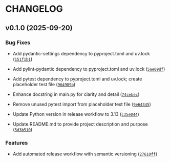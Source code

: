 # CHANGELOG


## v0.1.0 (2025-09-20)

### Bug Fixes

- Add pydantic-settings dependency to pyproject.toml and uv.lock
  ([`151f1b1`](https://github.com/milsman2/cpu-ml-demo/commit/151f1b12bdb13212bc39f02f4e79d57e5d3fc469))

- Add pylint-pydantic dependency to pyproject.toml and uv.lock
  ([`5ae09df`](https://github.com/milsman2/cpu-ml-demo/commit/5ae09df389851801384af0f749a0c1175ce9a4a9))

- Add pytest dependency to pyproject.toml and uv.lock; create placeholder test file
  ([`964989b`](https://github.com/milsman2/cpu-ml-demo/commit/964989b998804e8428096e51cb278aef30206b71))

- Enhance docstring in main.py for clarity and detail
  ([`74cebec`](https://github.com/milsman2/cpu-ml-demo/commit/74cebec6220141d40cde18985b7388df762572ac))

- Remove unused pytest import from placeholder test file
  ([`9e64345`](https://github.com/milsman2/cpu-ml-demo/commit/9e643457fa1ea4ab62ce7f503afbae723b5a8a74))

- Update Python version in release workflow to 3.13
  ([`c35e044`](https://github.com/milsman2/cpu-ml-demo/commit/c35e0448a3c9e71d1b1106a7ca85e1dcb627be23))

- Update README.md to provide project description and purpose
  ([`5d3b510`](https://github.com/milsman2/cpu-ml-demo/commit/5d3b510b66c6e6ccfd338f31bc28269dc03c6fc5))

### Features

- Add automated release workflow with semantic versioning
  ([`27610ff`](https://github.com/milsman2/cpu-ml-demo/commit/27610ff5cd9f878506d12edbd0ff156510486b0e))
